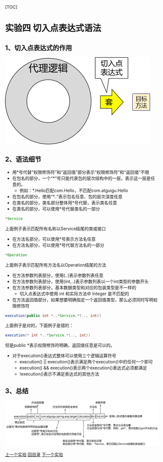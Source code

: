 [TOC]



# 实验四 切入点表达式语法

## 1、切入点表达式的作用

![images](../images/img028.png)





## 2、语法细节

- 用*号代替“权限修饰符”和“返回值”部分表示“权限修饰符”和“返回值”不限
- 在包名的部分，一个“*”号只能代表包的层次结构中的一层，表示这一层是任意的。
  - 例如：*.Hello匹配com.Hello，不匹配com.atguigu.Hello
- 在包名的部分，使用“*..”表示包名任意、包的层次深度任意
- 在类名的部分，类名部分整体用*号代替，表示类名任意
- 在类名的部分，可以使用*号代替类名的一部分

```java
*Service
```

上面例子表示匹配所有名称以Service结尾的类或接口



- 在方法名部分，可以使用*号表示方法名任意
- 在方法名部分，可以使用*号代替方法名的一部分

```java
*Operation
```

上面例子表示匹配所有方法名以Operation结尾的方法



- 在方法参数列表部分，使用(..)表示参数列表任意
- 在方法参数列表部分，使用(int,..)表示参数列表以一个int类型的参数开头
- 在方法参数列表部分，基本数据类型和对应的包装类型是不一样的
  - 切入点表达式中使用 int 和实际方法中 Integer 是不匹配的
- 在方法返回值部分，如果想要明确指定一个返回值类型，那么必须同时写明权限修饰符

```java
execution(public int *..*Service.*(.., int))
```

上面例子是对的，下面例子是错的：

```java
execution(* int *..*Service.*(.., int))
```

但是public *表示权限修饰符明确，返回值任意是可以的。



- 对于execution()表达式整体可以使用三个逻辑运算符号
  - execution() || execution()表示满足两个execution()中的任何一个即可
  - execution() && execution()表示两个execution()表达式必须都满足
  - !execution()表示不满足表达式的其他方法



## 3、总结

![images](../images/img011.png)



[上一个实验](experiment03.html) [回目录](../verse05.html) [下一个实验](experiment05.html)
